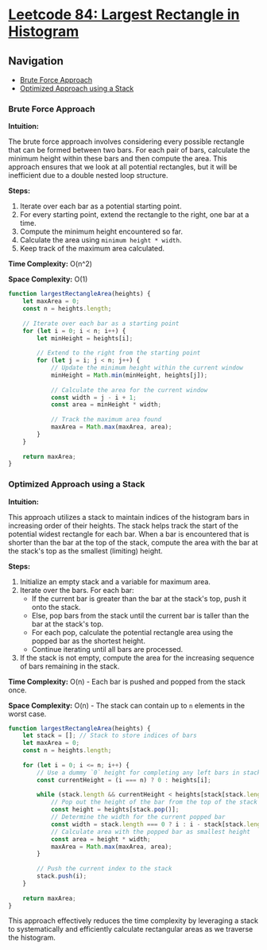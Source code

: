 # [Leetcode 84: Largest Rectangle in Histogram](https://leetcode.com/problems/largest-rectangle-in-histogram/)

## Navigation

- [Brute Force Approach](#brute-force-approach)
- [Optimized Approach using a Stack](#optimized-approach-using-a-stack)

### Brute Force Approach

**Intuition:**

The brute force approach involves considering every possible rectangle that can be formed between two bars. For each pair of bars, calculate the minimum height within these bars and then compute the area. This approach ensures that we look at all potential rectangles, but it will be inefficient due to a double nested loop structure.

**Steps:**
1. Iterate over each bar as a potential starting point.
2. For every starting point, extend the rectangle to the right, one bar at a time.
3. Compute the minimum height encountered so far.
4. Calculate the area using `minimum height * width`.
5. Keep track of the maximum area calculated.

**Time Complexity:** O(n^2)
  
**Space Complexity:** O(1)

```javascript
function largestRectangleArea(heights) {
    let maxArea = 0;
    const n = heights.length;
    
    // Iterate over each bar as a starting point
    for (let i = 0; i < n; i++) {
        let minHeight = heights[i];
        
        // Extend to the right from the starting point
        for (let j = i; j < n; j++) {
            // Update the minimum height within the current window
            minHeight = Math.min(minHeight, heights[j]);
            
            // Calculate the area for the current window
            const width = j - i + 1;
            const area = minHeight * width;
            
            // Track the maximum area found
            maxArea = Math.max(maxArea, area);
        }
    }
    
    return maxArea;
}
```

### Optimized Approach using a Stack

**Intuition:**

This approach utilizes a stack to maintain indices of the histogram bars in increasing order of their heights. The stack helps track the start of the potential widest rectangle for each bar. When a bar is encountered that is shorter than the bar at the top of the stack, compute the area with the bar at the stack's top as the smallest (limiting) height.

**Steps:**
1. Initialize an empty stack and a variable for maximum area.
2. Iterate over the bars. For each bar:
   - If the current bar is greater than the bar at the stack's top, push it onto the stack.
   - Else, pop bars from the stack until the current bar is taller than the bar at the stack's top.
   - For each pop, calculate the potential rectangle area using the popped bar as the shortest height.
   - Continue iterating until all bars are processed.
3. If the stack is not empty, compute the area for the increasing sequence of bars remaining in the stack.

**Time Complexity:** O(n) - Each bar is pushed and popped from the stack once.

**Space Complexity:** O(n) - The stack can contain up to `n` elements in the worst case.

```javascript
function largestRectangleArea(heights) {
    let stack = []; // Stack to store indices of bars
    let maxArea = 0;
    const n = heights.length;
    
    for (let i = 0; i <= n; i++) {
        // Use a dummy `0` height for completing any left bars in stack
        const currentHeight = (i === n) ? 0 : heights[i];
        
        while (stack.length && currentHeight < heights[stack[stack.length - 1]]) {
            // Pop out the height of the bar from the top of the stack
            const height = heights[stack.pop()];
            // Determine the width for the current popped bar
            const width = stack.length === 0 ? i : i - stack[stack.length - 1] - 1;
            // Calculate area with the popped bar as smallest height
            const area = height * width;
            maxArea = Math.max(maxArea, area);
        }
        
        // Push the current index to the stack
        stack.push(i);
    }
    
    return maxArea;
}
```

This approach effectively reduces the time complexity by leveraging a stack to systematically and efficiently calculate rectangular areas as we traverse the histogram.

